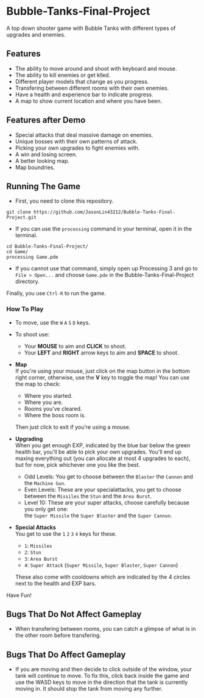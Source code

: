 # Bubble-Tanks-Final-Project
A top down shooter game with Bubble Tanks with different types of upgrades and enemies.
## Features
* The ability to move around and shoot with keyboard and mouse.
* The ability to kill enemies or get klled.
* Different player models that change as you progress.
* Transfering between different rooms with their own enemies.
* Have a health and experience bar to indicate progress.
* A map to show current location and where you have been.

## Features after Demo
* Special attacks that deal massive damage on enemies.
* Unique bosses with their own patterns of attack.
* Picking your own upgrades to fight enemies with.
* A win and losing screen.
* A better looking map.
* Map boundries.

## Running The Game
* First, you need to clone this repository.
```
git clone https://github.com/JasonLin43212/Bubble-Tanks-Final-Project.git
```
* If you can use the `processing` command in your terminal, open it in the terminal.
```
cd Bubble-Tanks-Final-Project/
cd Game/
processing Game.pde
```
* If you cannot use that command, simply open up Processing 3 and go to `File > Open...` and choose `Game.pde` in the Bubble-Tanks-Final-Project directory.

Finally, you use `Ctrl-R` to run the game.

### How To Play
* To move, use the  `W`  `A`  `S`  `D`  keys.
* To shoot use:  
  * Your **MOUSE** to aim and **CLICK** to shoot.
  * Your **LEFT** and **RIGHT** arrow keys to aim and **SPACE** to shoot.
* **Map**  <!-- If there's a place you got to go I'm the one you need to know I'm the map -->  
  If you're using your mouse, just click on the map button in the bottom right corner, otherwise, use the **V** key to toggle the map! You can use the map to check:  
  * Where you started.
  * Where you are.
  * Rooms you've cleared.
  * Where the boss room is.
  
  Then just click to exit if you're using a mouse.

* **Upgrading**  
  When you get enough EXP, indicated by the blue bar below the green health bar, you'll be able to pick your own upgrades. You'll end up maxing everything out (you can allocate at most 4 upgrades to each), but for now, pick whichever one you like the best.
  * Odd Levels: You get to choose between the `Blaster` the `Cannon` and the `Machine Gun`.
  * Even Levels: These are your specialattacks, you get to choose between the `Missiles` the `Stun` and the `Area Burst`.
  * Level 10: These are your super attacks, choose carefully because you only get one:  
    the `Super Missile` the `Super Blaster` and the `Super Cannon`.
    
* **Special Attacks**  
  You get to use the  `1`  `2`  `3`  `4` keys for these. 
  * `1`: `Missiles`
  * `2`: `Stun`
  * `3`: `Area Burst`
  * `4`: `Super Attack` (`Super Missile`, `Super Blaster`, `Super Cannon`)
  
  These also come with cooldowns which are indicated by the 4 circles next to the health and EXP bars. 
  
Have Fun!

## Bugs That Do Not Affect Gameplay
* When transfering between rooms, you can catch a glimpse of what is in the other room before transfering.

## Bugs That Do Affect Gameplay
* If you are moving and then decide to click outside of the window, your tank will continue to move. To fix this, click back inside the game and use the WASD keys to move in the direction that the tank is currently moving in. It should stop the tank from moving any further.
